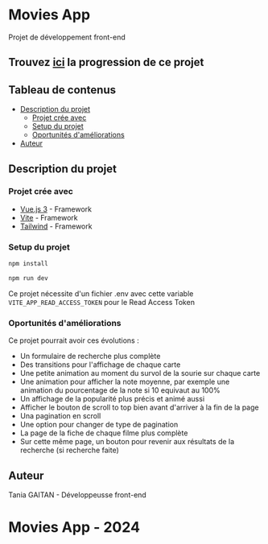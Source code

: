 # Movies App
Projet de développement front-end


## Trouvez [ici](https://moviesapp000.netlify.app/) la progression de ce projet

## Tableau de contenus

- [Description du projet](#description-du-projet)
  - [Projet crée avec](#projet-crée-avec)
  - [Setup du projet](#setup-du-projet)
  - [Oportunités d'améliorations](#oportunités-d'amélioration)
- [Auteur](#auteur)

## Description du projet

### Projet crée avec
- [Vue.js 3](https://vuejs.org/) - Framework
- [Vite](https://vitejs.dev/) - Framework
- [Tailwind](https://tailwindcss.com/) - Framework


###  Setup du projet

```sh
npm install
```
```sh
npm run dev
```
Ce projet nécessite d'un fichier .env avec cette variable ```VITE_APP_READ_ACCESS_TOKEN``` pour le Read Access Token

### Oportunités d'améliorations
Ce projet pourrait avoir ces évolutions :

- Un formulaire de recherche plus complète
- Des transitions pour l'affichage de chaque carte
- Une petite animation au moment du survol de la sourie sur chaque carte
- Une animation pour afficher la note moyenne, par exemple une animation du pourcentage de la note si 10 equivaut au 100%
- Un affichage de la popularité plus précis et animé aussi
- Afficher le bouton de scroll to top bien avant d'arriver à la fin de la page
- Una pagination en scroll
- Une option pour changer de type de pagination
- La page de la fiche de chaque filme plus complète
- Sur cette même page, un bouton pour revenir aux résultats de la recherche (si recherche faite)

## Auteur
Tania GAITAN - Développeusse front-end

# Movies App - 2024
